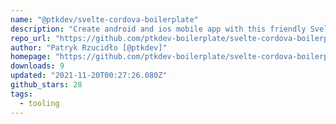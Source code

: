 ```yaml
---
name: "@ptkdev/svelte-cordova-boilerplate"
description: "Create android and ios mobile app with this friendly Svelte boilerplate for cordova"
repo_url: "https://github.com/ptkdev-boilerplate/svelte-cordova-boilerplate"
author: "Patryk Rzucidło [@ptkdev]"
homepage: "https://github.com/ptkdev-boilerplate/svelte-cordova-boilerplate"
downloads: 9
updated: "2021-11-20T00:27:26.080Z"
github_stars: 28
tags: 
  - tooling
---
```


